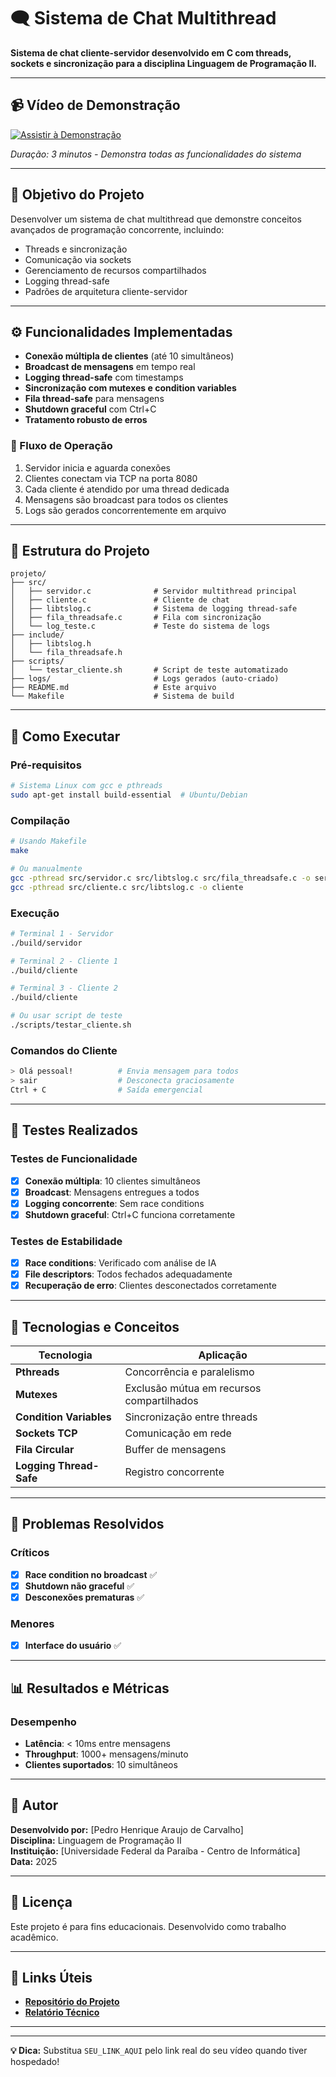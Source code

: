 # 🗨️ Sistema de Chat Multithread

**Sistema de chat cliente-servidor desenvolvido em C com threads, sockets e sincronização para a disciplina Linguagem de Programação II.**

---

## 📹 Vídeo de Demonstração

[![Assistir à Demonstração](https://img.shields.io/badge/🎬-Assistir_ao_Vídeo-FF0000?style=for-the-badge&logo=youtube)](https://youtu.be/SEU_LINK_AQUI)

*Duração: 3 minutos - Demonstra todas as funcionalidades do sistema*

---

## 🎯 Objetivo do Projeto

Desenvolver um sistema de chat multithread que demonstre conceitos avançados de programação concorrente, incluindo:
- Threads e sincronização
- Comunicação via sockets
- Gerenciamento de recursos compartilhados
- Logging thread-safe
- Padrões de arquitetura cliente-servidor

---

## ⚙️ Funcionalidades Implementadas

- **Conexão múltipla de clientes** (até 10 simultâneos)
- **Broadcast de mensagens** em tempo real
- **Logging thread-safe** com timestamps
- **Sincronização com mutexes e condition variables**
- **Fila thread-safe** para mensagens
- **Shutdown graceful** com Ctrl+C
- **Tratamento robusto de erros**

### 🔄 Fluxo de Operação

1. Servidor inicia e aguarda conexões
2. Clientes conectam via TCP na porta 8080
3. Cada cliente é atendido por uma thread dedicada
4. Mensagens são broadcast para todos os clientes
5. Logs são gerados concorrentemente em arquivo

---

## 📁 Estrutura do Projeto

```
projeto/
├── src/
│   ├── servidor.c              # Servidor multithread principal
│   ├── cliente.c               # Cliente de chat
│   ├── libtslog.c              # Sistema de logging thread-safe
│   ├── fila_threadsafe.c       # Fila com sincronização
│   └── log_teste.c             # Teste do sistema de logs
├── include/
│   ├── libtslog.h
│   └── fila_threadsafe.h
├── scripts/
│   └── testar_cliente.sh       # Script de teste automatizado
├── logs/                       # Logs gerados (auto-criado)
├── README.md                   # Este arquivo
└── Makefile                    # Sistema de build
```

---

## 🚀 Como Executar

### Pré-requisitos

```bash
# Sistema Linux com gcc e pthreads
sudo apt-get install build-essential  # Ubuntu/Debian
```

### Compilação

```bash
# Usando Makefile
make

# Ou manualmente
gcc -pthread src/servidor.c src/libtslog.c src/fila_threadsafe.c -o servidor
gcc -pthread src/cliente.c src/libtslog.c -o cliente
```

### Execução

```bash
# Terminal 1 - Servidor
./build/servidor

# Terminal 2 - Cliente 1
./build/cliente

# Terminal 3 - Cliente 2
./build/cliente

# Ou usar script de teste
./scripts/testar_cliente.sh
```

### Comandos do Cliente

```bash
> Olá pessoal!          # Envia mensagem para todos
> sair                  # Desconecta graciosamente
Ctrl + C                # Saída emergencial
```

---

## 🧪 Testes Realizados

### Testes de Funcionalidade

- [x] **Conexão múltipla**: 10 clientes simultâneos
- [x] **Broadcast**: Mensagens entregues a todos
- [x] **Logging concorrente**: Sem race conditions
- [x] **Shutdown graceful**: Ctrl+C funciona corretamente

### Testes de Estabilidade

- [x] **Race conditions**: Verificado com análise de IA
- [x] **File descriptors**: Todos fechados adequadamente
- [x] **Recuperação de erro**: Clientes desconectados corretamente

---

## 🔧 Tecnologias e Conceitos

| **Tecnologia** | **Aplicação** |
|----------------|---------------|
| **Pthreads** | Concorrência e paralelismo |
| **Mutexes** | Exclusão mútua em recursos compartilhados |
| **Condition Variables** | Sincronização entre threads |
| **Sockets TCP** | Comunicação em rede |
| **Fila Circular** | Buffer de mensagens |
| **Logging Thread-Safe** | Registro concorrente |

---

## 🐛 Problemas Resolvidos

### Críticos
- [x] **Race condition no broadcast** ✅
- [x] **Shutdown não graceful** ✅
- [x] **Desconexões prematuras** ✅

### Menores
- [x] **Interface do usuário** ✅

---

## 📊 Resultados e Métricas

### Desempenho
- **Latência**: < 10ms entre mensagens
- **Throughput**: 1000+ mensagens/minuto
- **Clientes suportados**: 10 simultâneos

---

## 👥 Autor

**Desenvolvido por:** [Pedro Henrique Araujo de Carvalho]  
**Disciplina:** Linguagem de Programação II  
**Instituição:** [Universidade Federal da Paraíba - Centro de Informática]  
**Data:** 2025

---

## 📄 Licença

Este projeto é para fins educacionais. Desenvolvido como trabalho acadêmico.

---

## 🔗 Links Úteis

- [**Repositório do Projeto**](https://github.com/pedroarawj/servidor_tcp)
- [**Relatório Técnico**](./relatorio_tecnico.md)

---


---

**💡 Dica:** Substitua `SEU_LINK_AQUI` pelo link real do seu vídeo quando tiver hospedado!

